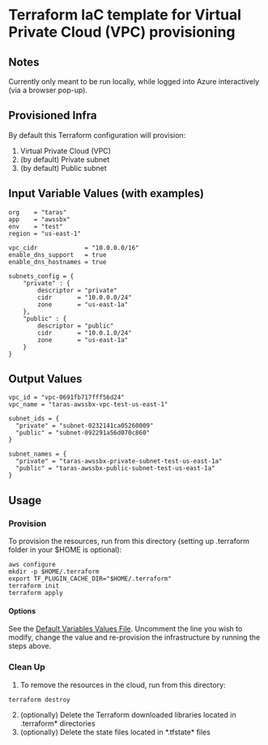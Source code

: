 # Terraform IaC template for Virtual Private Cloud (VPC) provisioning

## Notes
Currently only meant to be run locally, while logged into Azure interactively (via a browser pop-up).

## Provisioned Infra

By default this Terraform configuration will provision:
1. Virtual Private Cloud (VPC)
2. (by default) Private subnet
3. (by default) Public subnet

## Input Variable Values (with examples)

```
org    = "taras"
app    = "awssbx"
env    = "test"
region = "us-east-1"

vpc_cidr             = "10.0.0.0/16"
enable_dns_support   = true
enable_dns_hostnames = true

subnets_config = {
    "private" : {
        descriptor = "private"
        cidr       = "10.0.0.0/24"
        zone       = "us-east-1a"
    },
    "public" : {
        descriptor = "public"
        cidr       = "10.0.1.0/24"
        zone       = "us-east-1a"
    }
}
```

## Output Values
```
vpc_id = "vpc-0691fb717fff56d24"
vpc_name = "taras-awssbx-vpc-test-us-east-1"

subnet_ids = {
  "private" = "subnet-0232141ca05260009"
  "public" = "subnet-092291a56d070c860"
}

subnet_names = {
  "private" = "taras-awssbx-private-subnet-test-us-east-1a"
  "public" = "taras-awssbx-public-subnet-test-us-east-1a"
}
```

## Usage

### Provision

To provision the resources, run from this directory (setting up .terraform folder in your $HOME is optional):
```
aws configure
mkdir -p $HOME/.terraform
export TF_PLUGIN_CACHE_DIR="$HOME/.terraform"
terraform init
terraform apply
```

#### Options
See the [Default Variables Values File](./default.auto.tfvars). Uncomment the line you wish to modify, change the value and re-provision the infrastructure by running the steps above.

### Clean Up
1. To remove the resources in the cloud, run from this directory:
```
terraform destroy
```
2. (optionally) Delete the Terraform downloaded libraries located in .terraform* directories
3. (optionally) Delete the state files located in \*.tfstate\* files
